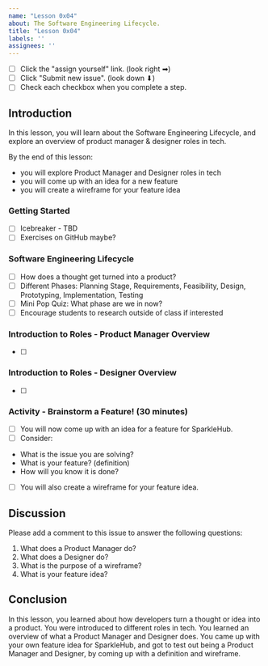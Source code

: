 ```yaml
---
name: "Lesson 0x04"
about: The Software Engineering Lifecycle.
title: "Lesson 0x04"
labels: ''
assignees: ''
---
```


* [ ] Click the "assign yourself" link. (look right ➡)
* [ ] Click "Submit new issue". (look down ⬇) 
* [ ] Check each checkbox when you complete a step.

## Introduction

In this lesson, you will learn about the Software Engineering Lifecycle, and explore an overview of product manager & designer roles in tech. 

By the end of this lesson:

* you will explore Product Manager and Designer roles in tech
* you will come up with an idea for a new feature
* you will create a wireframe for your feature idea

### Getting Started

* [ ] Icebreaker - TBD
* [ ] Exercises on GitHub maybe?

### Software Engineering Lifecycle

* [ ] How does a thought get turned into a product?
* [ ] Different Phases: Planning Stage, Requirements, Feasibility, Design, Prototyping, Implementation, Testing
* [ ] Mini Pop Quiz: What phase are we in now? 
* [ ] Encourage students to research outside of class if interested 

### Introduction to Roles - Product Manager Overview
* [ ] 

### Introduction to Roles - Designer Overview

* [ ] 

### Activity - Brainstorm a Feature! (30 minutes) 

* [ ] You will now come up with an idea for a feature for SparkleHub. 
* [ ] Consider: 

- What is the issue you are solving?
- What is your feature? (definition) 
- How will you know it is done? 

* [ ] You will also create a wireframe for your feature idea. 

## Discussion

Please add a comment to this issue to answer the following questions:

1. What does a Product Manager do? 
1. What does a Designer do? 
1. What is the purpose of a wireframe?
1. What is your feature idea? 

## Conclusion

In this lesson, you learned about how developers turn a thought or idea into a product. You were introduced to different roles in tech. You learned an overview of what a Product Manager and Designer does. You came up with your own feature idea for SparkleHub, and got to test out being a Product Manager and Designer, by coming up with a definition and wireframe. 
